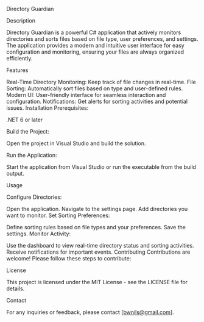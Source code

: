 ﻿Directory Guardian

Description

Directory Guardian is a powerful C# application that actively monitors directories and sorts files based on file type, user preferences, and settings. The application provides a modern and intuitive user interface for easy configuration and monitoring, ensuring your files are always organized efficiently.

Features

Real-Time Directory Monitoring: Keep track of file changes in real-time.
File Sorting: Automatically sort files based on type and user-defined rules.
Modern UI: User-friendly interface for seamless interaction and configuration.
Notifications: Get alerts for sorting activities and potential issues.
Installation
Prerequisites:

.NET 6 or later

Build the Project:

Open the project in Visual Studio and build the solution.

Run the Application:

Start the application from Visual Studio or run the executable from the build output.

Usage

Configure Directories:

Open the application.
Navigate to the settings page.
Add directories you want to monitor.
Set Sorting Preferences:

Define sorting rules based on file types and your preferences.
Save the settings.
Monitor Activity:

Use the dashboard to view real-time directory status and sorting activities.
Receive notifications for important events.
Contributing
Contributions are welcome! Please follow these steps to contribute:

License

This project is licensed under the MIT License - see the LICENSE file for details.

Contact

For any inquiries or feedback, please contact [bwnils@gmail.com].